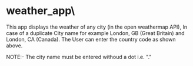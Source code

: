 # weather_app\

This app displays the weather of any city (in the open weathermap API),  In case of a duplicate City name for example London, GB (Great Britain) and London, CA (Canada). 
The User can enter the country code as shown above. 

NOTE:- The city name must be entered withoud a dot i.e. "."
